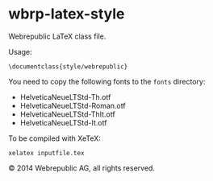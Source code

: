 wbrp-latex-style
================

Webrepublic LaTeX class file.

Usage:

    \documentclass{style/webrepublic}

You need to copy the following fonts to the `fonts` directory:

- HelveticaNeueLTStd-Th.otf
- HelveticaNeueLTStd-Roman.otf
- HelveticaNeueLTStd-ThIt.otf
- HelveticaNeueLTStd-It.otf

To be compiled with XeTeX:

    xelatex inputfile.tex

© 2014 Webrepublic AG, all rights reserved.
